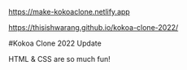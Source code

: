 https://make-kokoaclone.netlify.app

https://thisishwarang.github.io/kokoa-clone-2022/

#Kokoa Clone 2022 Update

HTML & CSS are so much fun!
